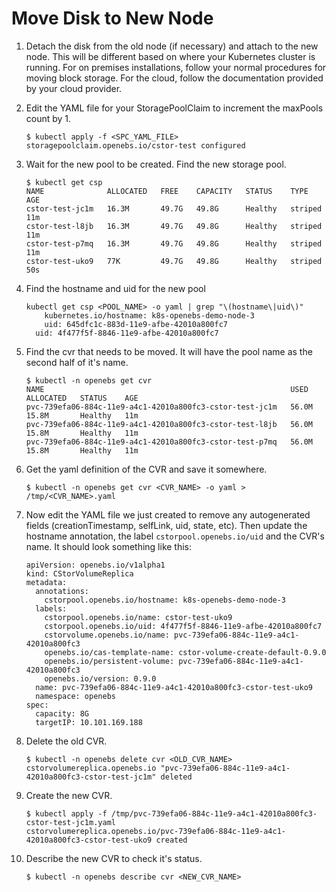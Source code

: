 # Move Disk to New Node
1. Detach the disk from the old node (if necessary) and attach to the new node.  This will be different based on where your Kubernetes cluster is running.  For on premises installations, follow your normal procedures for moving block storage.  For the cloud, follow the documentation provided by your cloud provider.

2. Edit the YAML file for your StoragePoolClaim to increment the maxPools count by 1.

	```
	$ kubectl apply -f <SPC_YAML_FILE>
	storagepoolclaim.openebs.io/cstor-test configured
	```

3. Wait for the new pool to be created. Find the new storage pool.

	```
	$ kubectl get csp
	NAME              ALLOCATED   FREE    CAPACITY   STATUS    TYPE      AGE
	cstor-test-jc1m   16.3M       49.7G   49.8G      Healthy   striped   11m
	cstor-test-l8jb   16.3M       49.7G   49.8G      Healthy   striped   11m
	cstor-test-p7mq   16.3M       49.7G   49.8G      Healthy   striped   11m
	cstor-test-uko9   77K         49.7G   49.8G      Healthy   striped   50s
	```

4. Find the hostname and uid for the new pool

	```
	kubectl get csp <POOL_NAME> -o yaml | grep "\(hostname\|uid\)"
	    kubernetes.io/hostname: k8s-openebs-demo-node-3
	    uid: 645dfc1c-883d-11e9-afbe-42010a800fc7
	  uid: 4f477f5f-8846-11e9-afbe-42010a800fc7
	```

5. Find the cvr that needs to be moved.  It will have the pool name as the second half of it's name.

	```
	$ kubectl -n openebs get cvr
	NAME                                                       USED    ALLOCATED   STATUS    AGE
	pvc-739efa06-884c-11e9-a4c1-42010a800fc3-cstor-test-jc1m   56.0M   15.8M       Healthy   11m
	pvc-739efa06-884c-11e9-a4c1-42010a800fc3-cstor-test-l8jb   56.0M   15.8M       Healthy   11m
	pvc-739efa06-884c-11e9-a4c1-42010a800fc3-cstor-test-p7mq   56.0M   15.8M       Healthy   11m
	```

6. Get the yaml definition of the CVR and save it somewhere.

	```
	$ kubectl -n openebs get cvr <CVR_NAME> -o yaml > /tmp/<CVR_NAME>.yaml
	```

7. Now edit the YAML file we just created to remove any autogenerated fields (creationTimestamp, selfLink, uid, state, etc).  Then update the hostname annotation, the label `cstorpool.openebs.io/uid` and the CVR's name.  It should look something like this:

	```
	apiVersion: openebs.io/v1alpha1
	kind: CStorVolumeReplica
	metadata:
	  annotations:
	    cstorpool.openebs.io/hostname: k8s-openebs-demo-node-3
	  labels:
	    cstorpool.openebs.io/name: cstor-test-uko9
	    cstorpool.openebs.io/uid: 4f477f5f-8846-11e9-afbe-42010a800fc7
	    cstorvolume.openebs.io/name: pvc-739efa06-884c-11e9-a4c1-42010a800fc3
	    openebs.io/cas-template-name: cstor-volume-create-default-0.9.0
	    openebs.io/persistent-volume: pvc-739efa06-884c-11e9-a4c1-42010a800fc3
	    openebs.io/version: 0.9.0
	  name: pvc-739efa06-884c-11e9-a4c1-42010a800fc3-cstor-test-uko9
	  namespace: openebs
	spec:
	  capacity: 8G
	  targetIP: 10.101.169.188
	```

8. Delete the old CVR.

	```
	$ kubectl -n openebs delete cvr <OLD_CVR_NAME>
	cstorvolumereplica.openebs.io "pvc-739efa06-884c-11e9-a4c1-42010a800fc3-cstor-test-jc1m" deleted
	```

9. Create the new CVR.

	```
	$ kubectl apply -f /tmp/pvc-739efa06-884c-11e9-a4c1-42010a800fc3-cstor-test-jc1m.yaml 
	cstorvolumereplica.openebs.io/pvc-739efa06-884c-11e9-a4c1-42010a800fc3-cstor-test-uko9 created
	```

10. Describe the new CVR to check it's status.

	```
	$ kubectl -n openebs describe cvr <NEW_CVR_NAME>
	```